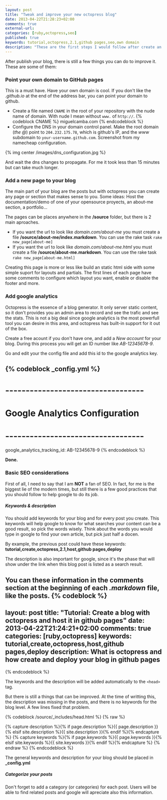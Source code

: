 ```yaml
---
layout: post
title: "Tweak and improve your new octopress blog"
date: 2013-04-22T21:28:23+02:00
comments: true
external-url:
categories: [ruby,octopress,seo]
published: true
keywords: tutorial,octopress,2.1,github pages,seo,own domain
description: "These are the first steps I would follow after create an octopress blog."
---
```


After publish your blog, there is still a few things you can do to improve it. These are some of them:

### Point your own domain to GitHub pages

This is a must have. Have your own domain is cool. If you don't like the _.github.io_ at the end of the address bar,
you can point your domain to github.

* Create a file named `CNAME` in the root of your repository with the nude name of domain. With nude I mean
  without `www.` of `http://`.
  {% codeblock CNAME %}
  miguelcamba.com
  {% endcodeblock %}
* Configure the DNS in your domain control panel. Make the root domain (_the @_) point to `204.232.175.78`, which is
  github's IP, and the _www_ subdomain to `your-username.github.com`. Screenshot from my namecheap configuration.

{% img center /images/dns_configuration.jpg %}

And wait the dns changes to propagate. For me it took less than 15 minutes but can take much longer.

### Add a new page to your blog
The main part of your blog are the posts but with octopress you can create any page or section that makes sense to you.
Some ideas: Host the documentation/demo of one of your opensource proyects, an about-me section, a portfolio...

The pages can be places anywhere in the **/source** folder, but there is 2 main aproaches.

* If you want the url to look like *domain.com/about-me* you must create a file **/source/about-me/index.markdown**.
You can use the rake task `rake new_page[about-me]`
* If you want the url to look like *domain.com/about-me.html* you must create a file **/source/about-me.markdown**.
You can use the rake task `rake new_page[about-me.html]`

Creating this page is more or less like build an static html side with some simple suport for layouts and
partials. The first lines of each page have some comments to configure which layout you want, enable or disable
the footer and more.


### Add google analytics

Octopress is the essence of a blog generator. It only server static content, so it don't provides you
an admin area to record and see the trafic and see the stats. This is not a big deal since google analytics is
the most powerfull tool you can desire in this area, and octopress has built-in support for it out of the box.

Create a free acount if you don't have one, and add a _New account_ for your blog. During this process you
will get an ID number like _AB-12345678-9_.

Go and edit your the config file and add this id to the google analytics key.

{% codeblock _config.yml %}
---
# ---------------------------------- #
#   Google Analytics Configuration   #
# ---------------------------------- #

google_analytics_tracking_id: AB-12345678-9
{% endcodeblock %}

**Done.**

### Basic SEO considerations

First of all, I need to say that I am **NOT** a fan of SEO. In fact, for me is the biggest lie of the modern times, but still
there is a few good practices that you should follow to help google to do its job.

##### Keywords & description
You should add keywords for your blog and for every post you create. This keywords will help google to know
for what searches your content can be a good result, so pick the words wisely. Think about the words you would
type in google to find your own article, but pick just half a docen.

By example, the previous post could have these keywords: **tutorial,create,octopress,2.1,host,github pages,deploy**

The description is also important for google, since it's the phase that will show under the link when this blog post
is listed as a search result.

You can these information in the comments section at the beginning of each _.markdown_ file, like the posts.
{% codeblock %}
---
layout: post
title: "Tutorial: Create a blog with octopress and host it in github pages"
date: 2013-04-22T21:24:21+02:00
comments: true
categories: [ruby,octopress]
keywords: tutorial,create,octopress,host,github pages,deploy
description: What is octopress and how create and deploy your blog in github pages
---
{% endcodeblock %}

The keywords and the description will be added automatically to the `<head>` tag.

But there is still a things that can be improved. At the time of writting this, the description was missing
in the posts, and there is no keywords for the blog level. A few lines fixed that problem.

{% codeblock /source/_includes/head.html %}
{% raw %}
<!DOCTYPE html>
<!--[if IEMobile 7 ]><html class="no-js iem7"><![endif]-->
<!--[if lt IE 9]><html class="no-js lte-ie8"><![endif]-->
<!--[if (gt IE 8)|(gt IEMobile 7)|!(IEMobile)|!(IE)]><!--><html class="no-js" lang="en"><!--<![endif]-->
<head>
  <meta charset="utf-8">
  <title>{% if page.title %}{{ page.title }} - {% endif %}{{ site.title }}</title>
  <meta name="author" content="{{ site.author }}">

  {% capture description %}{% if page.description %}{{ page.description }}{% elsif site.description %}{{ site.description }}{% endif %}{% endcapture %}
  <meta name="description" content="{{ description }}">
  {% capture keywords %}{% if page.keywords %}{{ page.keywords }}{% elsif site.keywords %}{{ site.keywords }}{% endif %}{% endcapture %}
  <meta name="keywords" content="{{ keywords }}">
{% endraw %}
{% endcodeblock %}

The general keywords and description for your blog should be placed in **_config.yml**

##### Categorize your posts

Don't forget to add a category (or categories) for each post. Users will be able to find related posts and google
will apreciate also this information.
